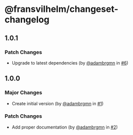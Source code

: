# @fransvilhelm/changeset-changelog

## 1.0.1

### Patch Changes

- Upgrade to latest dependencies (by [@adambrgmn](https://github.com/adambrgmn)
  in [#6](https://github.com/adambrgmn/changeset-changelog/pull/6))

## 1.0.0

### Major Changes

- Create initial version (by [@adambrgmn](https://github.com/adambrgmn) in
  [#1](https://github.com/adambrgmn/changeset-changelog/pull/1))

### Patch Changes

- Add proper documentation (by [@adambrgmn](https://github.com/adambrgmn) in
  [#2](https://github.com/adambrgmn/changeset-changelog/pull/2))
